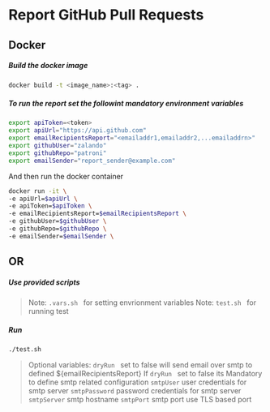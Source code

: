 # Report GitHub Pull Requests


## Docker


##### Build the docker image
```sh
docker build -t <image_name>:<tag> .
```


##### To run the report set the followint mandatory environment variables
```sh
export apiToken=<token>
export apiUrl="https://api.github.com"
export emailRecipientsReport="<emailaddr1,emailaddr2,...emailaddrn>"
export githubUser="zalando"
export githubRepo="patroni"
export emailSender="report_sender@example.com"
```
And then run the docker container
```sh
docker run -it \
-e apiUrl=$apiUrl \
-e apiToken=$apiToken \
-e emailRecipientsReport=$emailRecipientsReport \
-e githubUser=$githubUser \
-e githubRepo=$githubRepo \
-e emailSender=$emailSender \
```

## OR
##### Use provided scripts

> Note: `.vars.sh ` for setting envrionment variables
> Note: `test.sh ` for running test

##### Run
```sh
./test.sh
```

> Optional variables: 
`dryRun ` set to false will send email over smtp to defined ${emailRecipientsReport}
If `dryRun ` set to false its Mandatory to define smtp  related configuration
`smtpUser` user credentials for smtp server
`smtpPassword` password credentials for smtp server
`smtpServer` smtp hostname
`smtpPort` smtp port use TLS based port